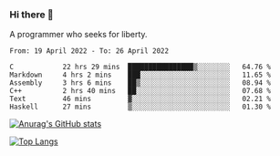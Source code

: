 ### Hi there 👋

<!--
**shejialuo/shejialuo** is a ✨ _special_ ✨ repository because its `README.md` (this file) appears on your GitHub profile.

Here are some ideas to get you started:

- 🔭 I’m currently working on ...
- 🌱 I’m currently learning ...
- 👯 I’m looking to collaborate on ...
- 🤔 I’m looking for help with ...
- 💬 Ask me about ...
- 📫 How to reach me: ...
- 😄 Pronouns: ...
- ⚡ Fun fact: ...
-->

A programmer who seeks for liberty.

<!--START_SECTION:waka-->

```text
From: 19 April 2022 - To: 26 April 2022

C            22 hrs 29 mins  ████████████████▒░░░░░░░░   64.76 %
Markdown     4 hrs 2 mins    ███░░░░░░░░░░░░░░░░░░░░░░   11.65 %
Assembly     3 hrs 6 mins    ██▒░░░░░░░░░░░░░░░░░░░░░░   08.94 %
C++          2 hrs 40 mins   ██░░░░░░░░░░░░░░░░░░░░░░░   07.68 %
Text         46 mins         ▓░░░░░░░░░░░░░░░░░░░░░░░░   02.21 %
Haskell      27 mins         ▒░░░░░░░░░░░░░░░░░░░░░░░░   01.30 %
```

<!--END_SECTION:waka-->

[![Anurag's GitHub stats](https://github-readme-stats.vercel.app/api?username=shejialuo&show_icons=true&theme=dracula)](https://github.com/anuraghazra/github-readme-stats)

[![Top Langs](https://github-readme-stats.vercel.app/api/top-langs/?username=shejialuo&layout=compact&hide=javascript,html,css,typescript,tex)](https://github.com/anuraghazra/github-readme-stats)
